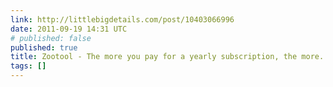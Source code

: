 ```yaml
---
link: http://littlebigdetails.com/post/10403066996
date: 2011-09-19 14:31 UTC
# published: false
published: true
title: Zootool - The more you pay for a yearly subscription, the more...
tags: []
---
```



